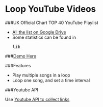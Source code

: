 Loop YouTube Videos
========

###UK Official Chart TOP 40 YouTube Playlist

- [All the list on Google Drive](https://drive.google.com/#folders/0B4xVwonJgym0REk1b19lV1c4QzQ)
- Some statistics can be found in <pre>lib</pre>

###[Demo Here](http://g2384.github.io/Playlist/)


###Features

- Play multiple songs in a loop
- Loop one song, and set a time interval

###Youtube API

Use [Youtube API to collect links](https://gist.github.com/g2384/10934655)

